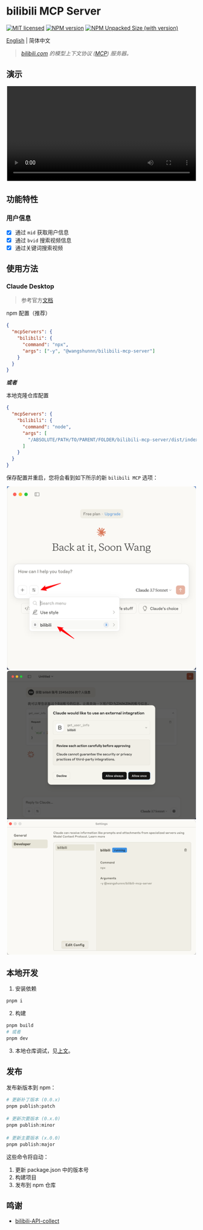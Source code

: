 # bilibili MCP Server

[![MIT licensed][badge-license]][url-license]
[![NPM version][badge-npm-version]][url-npm]
[![NPM Unpacked Size (with version)](https://img.shields.io/npm/unpacked-size/rolldown/latest?label=npm)][url-npm]

[English](./README.md) | 简体中文

> _[bilibili.com](https://www.bilibili.com) 的模型上下文协议 ([MCP](https://modelcontextprotocol.io/introduction)) 服务器。_

## 演示

<div align="center">
  <video src="./assets/claude-desktop-demo.mp4" width="500" controls>
</div>

## 功能特性

### 用户信息

- [x] 通过 `mid` 获取用户信息
- [x] 通过 `bvid` 搜索视频信息
- [x] 通过关键词搜索视频

## 使用方法

### Claude Desktop

> 参考官方[文档](https://modelcontextprotocol.io/quickstart/server#testing-your-server-with-claude-for-desktop-2)

npm 配置（推荐）

```json
{
  "mcpServers": {
    "bilibili": {
      "command": "npx",
      "args": ["-y", "@wangshunnn/bilibili-mcp-server"]
    }
  }
}
```

_**或者**_

本地克隆仓库配置

```json
{
  "mcpServers": {
    "bilibili": {
      "command": "node",
      "args": [
        "/ABSOLUTE/PATH/TO/PARENT/FOLDER/bilibili-mcp-server/dist/index.js"
      ]
    }
  }
}
```

保存配置并重启，您将会看到如下所示的新 `bilibili MCP` 选项：

<div align="center">
  <img src="./assets/claude-desktop-1.png" alt="" width="500">

  <img src="./assets/claude-desktop-2.png" alt="" width="500">
  
  <img src="./assets/claude-desktop-setting.png" alt="" width="500">
</div>

## 本地开发

1. 安装依赖

```sh
pnpm i
```

2. 构建

```sh
pnpm build
# 或者
pnpm dev
```

3. 本地仓库调试，见[上文](#使用方法)。

## 发布

发布新版本到 npm：

```sh
# 更新补丁版本 (0.0.x)
pnpm publish:patch

# 更新次要版本 (0.x.0)
pnpm publish:minor

# 更新主要版本 (x.0.0)
pnpm publish:major
```

这些命令将自动：

1. 更新 package.json 中的版本号
2. 构建项目
3. 发布到 npm 仓库

## 鸣谢

- [bilibili-API-collect](https://socialsisteryi.github.io/bilibili-API-collect/)

[badge-license]: https://img.shields.io/badge/license-MIT-blue.svg
[url-license]: https://github.com/wangshunnn/bilibili-mcp-server/blob/main/LICENSE
[badge-npm-version]: https://img.shields.io/npm/v/@wangshunnn/bilibili-mcp-server/latest?color=brightgreen
[url-npm]: https://www.npmjs.com/package/@wangshunnn/bilibili-mcp-server
